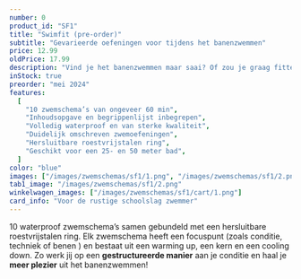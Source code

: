 ```yaml
---
number: 0
product_id: "SF1"
title: "Swimfit (pre-order)"
subtitle: "Gevarieerde oefeningen voor tijdens het banenzwemmen"
price: 12.99
oldPrice: 17.99
description: "Vind je het banenzwemmen maar saai? Of zou je graag fitter willen worden en je conditie verbeteren? Volg dan de zwemschema’s uit deze Swimfit bundel en zoef met meer plezier door het water! Voor iedereen toegankelijk, ongeacht je niveau. De schoolslag die je als kind hebt geleerd vormt de basis, je hoeft dan ook niet je hoofd onder water te houden als je dat niet fijn vindt (of ingewikkelde slagen zoals de borstcrawl te zwemmen). De bundel is volledig waterproof zodat jij er onbeperkt mee kunt zwemmen."
inStock: true
preorder: "mei 2024"
features:
  [
    "10 zwemschema’s van ongeveer 60 min",
    "Inhoudsopgave en begrippenlijst inbegrepen",
    "Volledig waterproof en van sterke kwaliteit",
    "Duidelijk omschreven zwemoefeningen",
    "Hersluitbare roestvrijstalen ring",
    "Geschikt voor een 25- en 50 meter bad",
  ]
color: "blue"
images: ["/images/zwemschemas/sf1/1.png", "/images/zwemschemas/sf1/2.png"]
tab1_image: "/images/zwemschemas/sf1/2.png"
winkelwagen_images: ["/images/zwemschemas/sf1/cart/1.png"]
card_info: "Voor de rustige schoolslag zwemmer"
---
```


10 waterproof zwemschema’s samen gebundeld met een hersluitbare roestvrijstalen ring. Elk zwemschema heeft een focuspunt (zoals conditie, techniek of benen ) en bestaat uit een warming up, een kern en een cooling down. Zo werk jij op een **gestructureerde manier** aan je conditie en haal je **meer plezier** uit het banenzwemmen!
